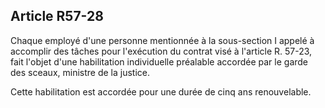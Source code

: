 Article R57-28
----
Chaque employé d'une personne mentionnée à la sous-section I appelé à accomplir
des tâches pour l'exécution du contrat visé à l'article R. 57-23, fait l'objet
d'une habilitation individuelle préalable accordée par le garde des sceaux,
ministre de la justice.

Cette habilitation est accordée pour une durée de cinq ans renouvelable.
